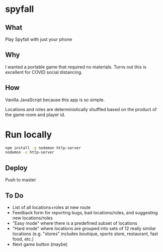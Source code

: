 # spyfall

## What

Play Spyfall with just your phone

## Why

I wanted a portable game that required no materials. Turns out this is excellent for COVID social distancing.

## How

Vanilla JavaScript because this app is so simple.

Locations and roles are deterministically shuffled based on the product of the game room and player id.

# Run locally

```sh
npm install -g nodemon http-server
nodemon -x http-server
```

## Deploy

Push to master

## To Do

- List of all locations+roles at new route
- Feedback form for reporting bugs, bad locations/roles, and suggesting new locations/roles
- "Easy mode" where there is a predefined subset of locations
- "Hard mode" where locations are grouped into sets of 12 really similar locations (e.g. "stores" includes boutique, sports store, restaurant, fast food, etc.)
- Next game button (maybe)
